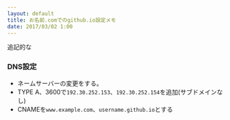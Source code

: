```yaml
---
layout: default
title: お名前.comでのgithub.io設定メモ
date: 2017/03/02 1:00
---
```


追記的な

### DNS設定

- ネームサーバーの変更をする。
- TYPE A、3600で`192.30.252.153`、`192.30.252.154`を追加(サブドメインなし)
- CNAMEを`www.example.com`、`username.github.io`とする




